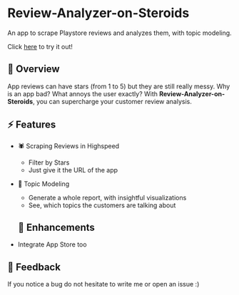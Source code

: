 # Review-Analyzer-on-Steroids

An app to scrape Playstore reviews and analyzes them, with topic modeling.

Click [here](https://baniasbaabe-playstore-reviews-analyzer-hello-30zeks.streamlit.app/) to try it out!

## 🧠 Overview

App reviews can have stars (from 1 to 5) but they are still really messy. Why is an app bad? What annoys the user exactly? With **Review-Analyzer-on-Steroids**, you can supercharge your customer review analysis.

## ⚡ Features

- 🕷 Scraping Reviews in Highspeed
  - Filter by Stars
  - Just give it the URL of the app
- 🧫 Topic Modeling
  - Generate a whole report, with insightful visualizations
  - See, which topics the customers are talking about

  ## 🔧 Enhancements

* Integrate App Store too

## 💬 Feedback

If you notice a bug do not hesitate to write me or open an issue :)
